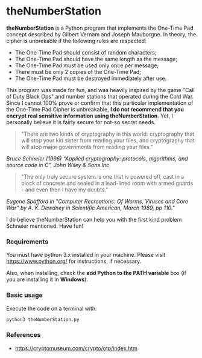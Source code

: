 # theNumberStation

**theNumberStation** is a Python program that implements the One-Time Pad concept described by Gilbert Vernam and Joseph Mauborgne. In theory, the cipher is unbrekable if the following rules are respected:

- The One-Time Pad should consist of random characters;
- The One-Time Pad should have the same length as the message;
- The One-Time Pad must be used only once per message;
- There must be only 2 copies of the One-Time Pad;
- The One-Time Pad must be destroyed immediately after use.

This program was made for fun, and was heavily inspired by the game "Call of Duty Black Ops" and number stations that operated during the Cold War. Since I cannot 100% prove or confirm that this particular implementation of the One-Time Pad Cipher is unbreakable, **I do not recommend that you encrypt real sensitive information using theNumberStation**. Yet, I personally believe it is fairly secure for not-so secret needs.

>"There are two kinds of cryptography in this world: cryptography that will stop your kid sister from reading your files, and cryptography that will stop major governments from reading your files."

*Bruce Schneier (1996) “Applied cryptography: protocols, algorithms, and source code in C”, John Wiley & Sons Inc*

>"The only truly secure system is one that is powered off, cast in a block of concrete and sealed in a lead-lined room with armed guards - and even then I have my doubts."

*Eugene Spafford in "Computer Recreations: Of Worms, Viruses and Core War" by A. K. Dewdney in Scientific American, March 1989, pp 110."*

I do believe theNumberStation can help you with the first kind problem Schneier mentioned. Have fun!

### Requirements

You must have python 3.x installed in your machine. Please visit https://www.python.org/ for instructions, if necessary.

Also, when installing, check the **add Python to the PATH variable** box (if you are installing it in **Windows**).

### Basic usage

Execute the code on a terminal with:

```bash
python3 theNumberStation.py
```



### References

- https://cryptomuseum.com/crypto/otp/index.htm
